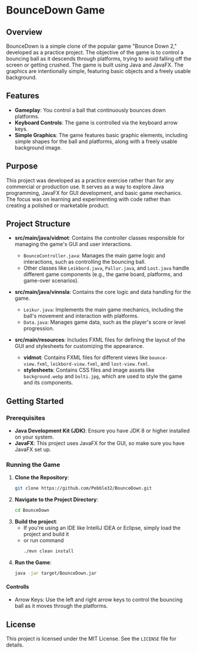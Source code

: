 # BounceDown Game

## Overview

BounceDown is a simple clone of the popular game "Bounce Down 2," developed as a practice project. The objective of the game is to control a bouncing ball as it descends through platforms, trying to avoid falling off the screen or getting crushed. The game is built using Java and JavaFX. The graphics are intentionally simple, featuring basic objects and a freely usable background.

## Features

- **Gameplay**: You control a ball that continuously bounces down platforms.
- **Keyboard Controls**: The game is controlled via the keyboard arrow keys.
- **Simple Graphics**: The game features basic graphic elements, including simple shapes for the ball and platforms, along with a freely usable background image.

## Purpose

This project was developed as a practice exercise rather than for any commercial or production use. It serves as a way to explore Java programming, JavaFX for GUI development, and basic game mechanics. The focus was on learning and experimenting with code rather than creating a polished or marketable product.

## Project Structure

- **src/main/java/vidmot**: Contains the controller classes responsible for managing the game's GUI and user interactions.
  - `BounceController.java`: Manages the main game logic and interactions, such as controlling the bouncing ball.
  - Other classes like `Leikbord.java`, `Pallur.java`, and `Lost.java` handle different game components (e.g., the game board, platforms, and game-over scenarios).

- **src/main/java/vinnsla**: Contains the core logic and data handling for the game.
  - `Leikur.java`: Implements the main game mechanics, including the ball's movement and interaction with platforms.
  - `Data.java`: Manages game data, such as the player's score or level progression.

- **src/main/resources**: Includes FXML files for defining the layout of the GUI and stylesheets for customizing the appearance.
  - **vidmot**: Contains FXML files for different views like `bounce-view.fxml`, `leikbord-view.fxml`, and `lost-view.fxml`.
  - **stylesheets**: Contains CSS files and image assets like `background.webp` and `bolti.jpg`, which are used to style the game and its components.

## Getting Started

### Prerequisites

- **Java Development Kit (JDK)**: Ensure you have JDK 8 or higher installed on your system.
- **JavaFX**: This project uses JavaFX for the GUI, so make sure you have JavaFX set up.

### Running the Game

1. **Clone the Repository**:
   ```bash
   git clone https://github.com/Pebble32/BounceDown.git
   ```
2. **Navigate to the Project Directory**:
   ```bash
   cd BounceDown
   ```
3. **Build the project**:
   * If you're using an IDE like IntelliJ IDEA or Eclipse, simply load the project and build it
   * or run command
     ```bash
     ./mvn clean install
     ```
4. **Run the Game**:
   ```bash
   java -jar target/BounceDown.jar
   ```
#### Controlls
* Arrow Keys: Use the left and right arrow keys to control the bouncing ball as it moves through the platforms.

## License
This project is licensed under the MIT License. See the `LICENSE` file for details.
